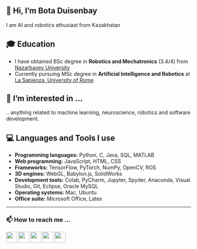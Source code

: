 ## 👋 Hi, I’m Bota Duisenbay
I am AI and robotics ethusiast from Kazakhstan

## 🎓 Education
- I have obtained BSc degree in **Robotics and Mechatronics** (3.4/4) from [Nazarbayev University](https://nu.edu.kz/)
- Currently pursuing MSc degree in **Artificial Intelligence and Robotics** at [La Sapienza, University of Rome](https://www.uniroma1.it/it/pagina-strutturale/home).


## 👀 I’m interested in ...
.. anything related to machine learning, neuroscience, robotics and software development.


## 💻 Languages and Tools I use
- **Programming languages:** Python, C, Java, SQL, MATLAB
- **Web programming:** JavaScript, HTML, CSS
- **Frameworks:** TensorFlow, PyTorch, NumPy, OpenCV, ROS
- **3D engines:** WebGL, Babylon.js, SolidWorks
- **Development tools:** Colab, PyCharm, Jupyter, Spyder, Anaconda, Visual Studio, Git, Eclipse, Oracle MySQL
- **Operating systems:** Mac, Ubuntu
- **Office suite:** Microsoft Office, Latex


---
### 📫 How to reach me ...
[<img align="left"  width="30px" src="https://cdn-icons-png.flaticon.com/512/174/174857.png" />][linkedin]
[<img align="left"  width="30px" src="https://cdn-icons-png.flaticon.com/512/281/281769.png" />][gmail]
[<img align="left"  width="30px" src="https://iconarchive.com/download/i99285/froyoshark/enkel/Telegram.ico" />][telegram]
[<img align="left"  width="30px" src="https://icon-library.com/images/instagram-logo-icon/instagram-logo-icon-26.jpg" />][instagram]
[<img align="left"  width="30px" src="https://cdn0.iconfinder.com/data/icons/social-flat-rounded-rects/512/whatsapp-512.png" />][whatsapp]



[telegram]: https://t.me/botastark
[instagram]: https://www.instagram.com/botastark/
[linkedin]: https://www.linkedin.com/in/botad/
[gmail]: mailto:bota.duisenbay@gmail.com
[whatsapp]: https://wa.me/393515754636
